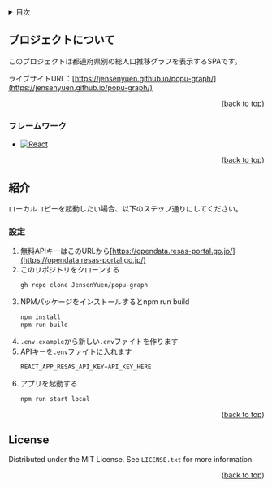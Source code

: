 <!-- Improved compatibility of back to top link: See: https://github.com/othneildrew/Best-README-Template/pull/73 -->
<a name="readme-top"></a>
<!--
*** Thanks for checking out the Best-README-Template. If you have a suggestion
*** that would make this better, please fork the repo and create a pull request
*** or simply open an issue with the tag "enhancement".
*** Don't forget to give the project a star!
*** Thanks again! Now go create something AMAZING! :D
-->



<!-- PROJECT SHIELDS -->
<!--
*** I'm using markdown "reference style" links for readability.
*** Reference links are enclosed in brackets [ ] instead of parentheses ( ).
*** See the bottom of this document for the declaration of the reference variables
*** for contributors-url, forks-url, etc. This is an optional, concise syntax you may use.
*** https://www.markdownguide.org/basic-syntax/#reference-style-links
-->

<!-- 目次 -->
<details>
  <summary>目次</summary>
  <ol>
    <li>
      <a href="#プロジェクトについて">プロジェクトについて</a>
      <ul>
        <li><a href="#フレームワーク">フレームワーク</a></li>
      </ul>
    </li>
    <li>
      <a href="#紹介">紹介</a>
      <ul>
        <li><a href="#設定">設定</a></li>
      </ul>
    </li>
    <li><a href="#license">License</a></li>
  </ol>
</details>


<!-- ABOUT THE PROJECT -->
## プロジェクトについて

このプロジェクトは都道府県別の総人口推移グラフを表示するSPAです。

ライブサイトURL：[https://jensenyuen.github.io/popu-graph/](https://jensenyuen.github.io/popu-graph/)

<p align="right">(<a href="#readme-top">back to top</a>)</p>


### フレームワーク

* [![React][React.js]][React-url]

<p align="right">(<a href="#readme-top">back to top</a>)</p>



<!-- 紹介 -->
## 紹介

ローカルコピーを起動したい場合、以下のステップ通りにしてください。

### 設定

1. 無料APIキーはこのURLから[https://opendata.resas-portal.go.jp/](https://opendata.resas-portal.go.jp/)
2. このリポジトリをクローンする
   ```sh
   gh repo clone JensenYuen/popu-graph
   ```
3. NPMパッケージをインストールするとnpm run build
   ```sh
   npm install
   npm run build
   ```
4. `.env.example`から新しい`.env`ファイトを作ります
5. APIキーを`.env`ファイトに入れます
   ```js
   REACT_APP_RESAS_API_KEY=API_KEY_HERE
   ```
6. アプリを起動する
   ```sh
   npm run start local
   ```

<p align="right">(<a href="#readme-top">back to top</a>)</p>


<!-- LICENSE -->
## License

Distributed under the MIT License. See `LICENSE.txt` for more information.

<p align="right">(<a href="#readme-top">back to top</a>)</p>

<!-- MARKDOWN LINKS & IMAGES -->
<!-- https://www.markdownguide.org/basic-syntax/#reference-style-links -->
[React.js]: https://img.shields.io/badge/React-20232A?style=for-the-badge&logo=react&logoColor=61DAFB
[React-url]: https://reactjs.org/
